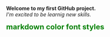 **Welcome to my first GitHub project.**<br/>
_I'm excited to be learnig new skills._

<span style="color:green;font-weight:700;font-size:20px">
    markdown color font styles
</span>

